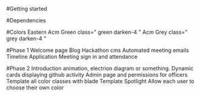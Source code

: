#Getting started

#Dependencies

#Colors
Eastern Acm Green class=" green darken-4 "
Acm Grey class=" grey darken-4 "

#Phase 1
Welcome page
Blog
Hackathon cms 
Automated meeting emails
Timeline
Application
Meeting sign in and attendance

#Phase 2
Introduction animation, electrion diagram or something.
Dynamic cards displaying github activity
Admin page and permissions for officers
Template all color classes with blade
Template Spotlight
Allow each user to choose their own color